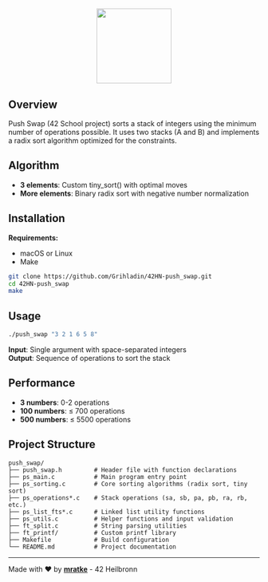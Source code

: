 <div align="center">

# <img src="https://github.com/Grihladin/42-project-badges/blob/main/badges/push_swape.png" width="150" height="150"> 

</div>

## Overview

Push Swap (42 School project) sorts a stack of integers using the minimum number of operations possible. It uses two stacks (A and B) and implements a radix sort algorithm optimized for the constraints.

## Algorithm

- **3 elements**: Custom tiny_sort() with optimal moves
- **More elements**: Binary radix sort with negative number normalization

## Installation

**Requirements:**
- macOS or Linux
- Make

```bash
git clone https://github.com/Grihladin/42HN-push_swap.git
cd 42HN-push_swap
make
```

## Usage

```bash
./push_swap "3 2 1 6 5 8"
```

**Input**: Single argument with space-separated integers  
**Output**: Sequence of operations to sort the stack

## Performance

- **3 numbers**: 0-2 operations
- **100 numbers**: ≤ 700 operations
- **500 numbers**: ≤ 5500 operations

## Project Structure

```
push_swap/
├── push_swap.h         # Header file with function declarations
├── ps_main.c           # Main program entry point
├── ps_sorting.c        # Core sorting algorithms (radix sort, tiny sort)
├── ps_operations*.c    # Stack operations (sa, sb, pa, pb, ra, rb, etc.)
├── ps_list_fts*.c      # Linked list utility functions
├── ps_utils.c          # Helper functions and input validation
├── ft_split.c          # String parsing utilities
├── ft_printf/          # Custom printf library
├── Makefile            # Build configuration
└── README.md           # Project documentation
```

---

Made with ❤️ by **[mratke](https://github.com/Grihladin)** - 42 Heilbronn
